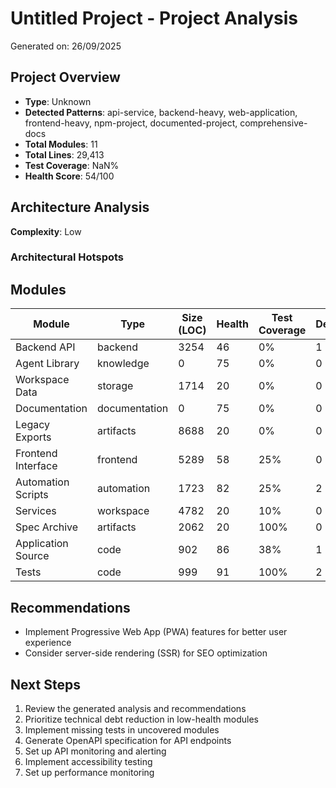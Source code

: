 # Untitled Project - Project Analysis

Generated on: 26/09/2025

## Project Overview

- **Type**: Unknown
- **Detected Patterns**: api-service, backend-heavy, web-application, frontend-heavy, npm-project, documented-project, comprehensive-docs
- **Total Modules**: 11
- **Total Lines**: 29,413
- **Test Coverage**: NaN%
- **Health Score**: 54/100

## Architecture Analysis

**Complexity**: Low

### Architectural Hotspots



## Modules

| Module | Type | Size (LOC) | Health | Test Coverage | Dependencies |
|--------|------|------------|---------|---------------|--------------|
| Backend API | backend | 3254 | 46 | 0% | 1 |
| Agent Library | knowledge | 0 | 75 | 0% | 0 |
| Workspace Data | storage | 1714 | 20 | 0% | 0 |
| Documentation | documentation | 0 | 75 | 0% | 0 |
| Legacy Exports | artifacts | 8688 | 20 | 0% | 0 |
| Frontend Interface | frontend | 5289 | 58 | 25% | 0 |
| Automation Scripts | automation | 1723 | 82 | 25% | 2 |
| Services | workspace | 4782 | 20 | 10% | 0 |
| Spec Archive | artifacts | 2062 | 20 | 100% | 0 |
| Application Source | code | 902 | 86 | 38% | 1 |
| Tests | code | 999 | 91 | 100% | 2 |

## Recommendations

- Implement Progressive Web App (PWA) features for better user experience
- Consider server-side rendering (SSR) for SEO optimization

## Next Steps

1. Review the generated analysis and recommendations
1. Prioritize technical debt reduction in low-health modules
1. Implement missing tests in uncovered modules
1. Generate OpenAPI specification for API endpoints
1. Set up API monitoring and alerting
1. Implement accessibility testing
1. Set up performance monitoring
